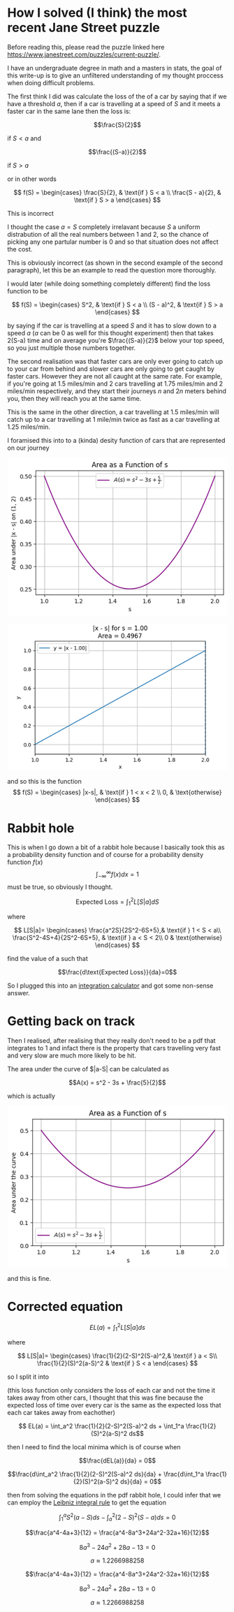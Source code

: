 # How I solved (I think) the most recent Jane Street puzzle

Before reading this, please read the puzzle linked here https://www.janestreet.com/puzzles/current-puzzle/.

I have an undergraduate degree in math and a masters in stats, the goal of this write-up is to give an unfiltered understanding of my thought proccess when doing difficult problems.

The first think I did was calculate the loss of the of a car by saying that if we have a threshold *a*, then if a car is travelling at a speed of *S* and it meets a faster car in the same lane then the loss is:

$$\frac{S}{2}$$

if $S<a$ and 

$$\frac{(S-a)}{2}$$

if $S>a$

or in other words

$$
f(S) = 
\begin{cases}
\frac{S}{2}, & \text{if } S < a \\
\frac{S - a}{2}, & \text{if } S > a
\end{cases}
$$

This is incorrect

I thought the case $a=S$ completely irrelavant because $S$ a uniform distrabution of all the real numbers between 1 and 2, so the chance of picking any one partular number is 0 and so that situation does not affect the cost.

This is obviously incorrect (as shown in the second example of the second paragraph), let this be an example to read the question more thoroughly.



I would later (while doing something completely different) find the loss function to be 

$$
f(S) = 
\begin{cases}
S^2, & \text{if } S < a \\
(S - a)^2, & \text{if } S > a
\end{cases}
$$

by saying if the car is travelling at a speed *S* and it has to slow down to a speed *a* (*a* can be $0$ as well for this thought experiment) then that takes 2(S-a) time and on average you're $\frac{(S-a)}{2}$ below your top speed, so you just multiple those numbers together.

The second realisation was that faster cars are only ever going to catch up to your car from behind and slower cars are only going to get caught by faster cars. However they are not all caught at the same rate. For example, if you're going at 1.5 miles/min and 2 cars travelling at 1.75 miles/min and 2 miles/min respectively, and they start their journeys $n$ and $2n$ meters behind you, then they will reach you at the same time.

This is the same in the other direction, a car travelling at 1.5 miles/min will catch up to a car travelling at 1 mile/min twice as fast as a car travelling at 1.25 miles/min.

I foramised this into to a (kinda) desity function of cars that are represented on our journey

![alt text](image-1.png)

![Animated Function](animated_function.gif)

and so this is the function 
$$
f(S) = 
\begin{cases}
|x-s|, & \text{if } 1 < x < 2 \\
0, & \text{otherwise}
\end{cases}
$$

# Rabbit hole

This is when I go down a bit of a rabbit hole because I basically took this as a probability density function and of course for a probability density function $f(x)$ $$\int_{-\infty}^\infty f(x)dx = 1$$ must be true, so obviously I thought.

$$\text{Expected Loss} = \int_{1}^{2}L[S|a]dS$$

where

$$
    L[S|a]= 
\begin{cases}
    \frac{a^2S}{2S^2-6S+5},& \text{if } 1 < S < a\\
    \frac{S^2-4S+4}{2S^2-6S+5},              & \text{if } a < S < 2\\
    0 & \text{otherwise}
\end{cases}
$$

find the value of a such that 

$$\frac{d\text{Expected Loss}}{da}=0$$

So I plugged this into an [integration calculator](https://www.integral-calculator.com/) and got some non-sense answer.

# Getting back on track 

Then I realised, after realising that they really don't need to be a pdf that integrates to 1 and infact there is the property that cars travelling very fast and very slow are much more likely to be hit.

The area under the curve of $|a-S| can be calculated as 

$$A(x) = s^2 - 3s + \frac{5}{2}$$

which is actually 

![alt text](image-2.png)

and this is fine.

# Corrected equation

$$EL(a) = \int_{1}^2L[S|a]ds$$

where

$$
    L[S|a]= 
\begin{cases}
    \frac{1}{2}(2-S)^2(S-a)^2,& \text{if } a < S\\
    \frac{1}{2}(S)^2(a-S)^2            & \text{if } S < a
\end{cases}
$$

so I split it into 

(this loss function only considers the loss of each car and not the time it takes away from other cars, I thought that this was fine because the expected loss of time over every car is the same as the expected loss that each car takes away from eachother)

$$ EL(a) = \int_a^2   \frac{1}{2}(2-S)^2(S-a)^2 ds + \int_1^a \frac{1}{2}(S)^2(a-S)^2 ds$$

then I need to find the local minima which is of course when 

$$\frac{dEL(a)}{da} = 0$$

$$\frac{d\int_a^2   \frac{1}{2}(2-S)^2(S-a)^2 ds}{da} + \frac{d\int_1^a \frac{1}{2}(S)^2(a-S)^2 ds}{da} = 0$$

then from solving the equations in the pdf rabbit hole, I could infer that we can employ the [Leibniz integral rule](https://en.wikipedia.org/wiki/Leibniz_integral_rule)
to get the equation

$$\int_{1}^{a}S^2(a-S)ds -\int_{a}^2(2-S)^2(S-a)ds = 0$$

$$\frac{a^4-4a+3}{12} = \frac{a^4-8a^3+24a^2-32a+16}{12}$$

$$8a^3-24a^2+28a-13 = 0$$

$$a \approx 1.2266988258$$

$$\frac{a^4-4a+3}{12} = \frac{a^4-8a^3+24a^2-32a+16}{12}$$

$$8a^3-24a^2+28a-13 = 0$$

$$a \approx 1.2266988258$$
